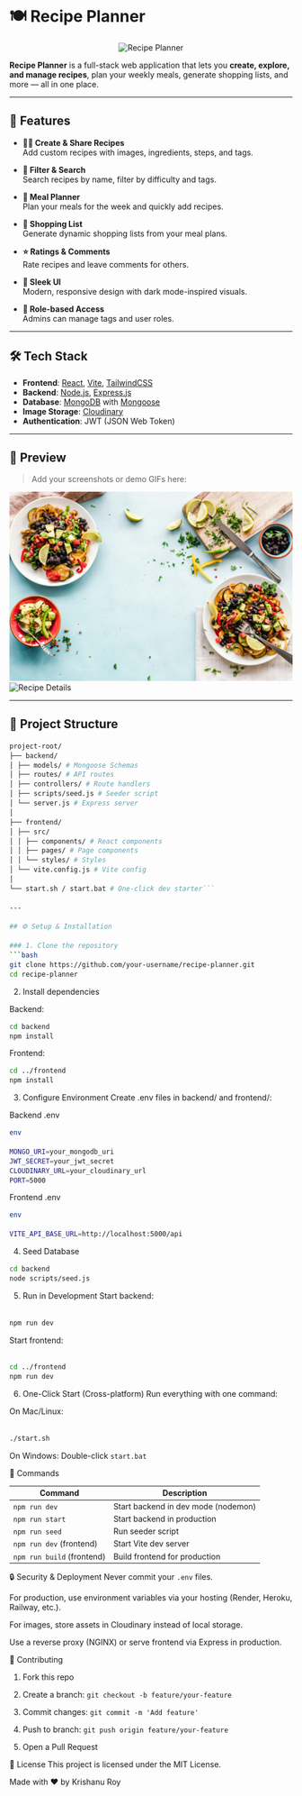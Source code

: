 # 🍽️ Recipe Planner

<p align="center">
  <img src="https://img.shields.io/badge/Recipe%20Planner-Cook%20•%20Plan%20•%20Share-ff6b35?style=for-the-badge" alt="Recipe Planner"/>
</p>

**Recipe Planner** is a full-stack web application that lets you **create, explore, and manage recipes**, plan your weekly meals, generate shopping lists, and more — all in one place.  

---

## 🌟 Features

- **👨‍🍳 Create & Share Recipes**  
  Add custom recipes with images, ingredients, steps, and tags.  

- **🎯 Filter & Search**  
  Search recipes by name, filter by difficulty and tags.

- **📅 Meal Planner**  
  Plan your meals for the week and quickly add recipes.

- **🛒 Shopping List**  
  Generate dynamic shopping lists from your meal plans.

- **⭐ Ratings & Comments**  
  Rate recipes and leave comments for others.

- **🎨 Sleek UI**  
  Modern, responsive design with dark mode-inspired visuals.

- **👑 Role-based Access**  
  Admins can manage tags and user roles.

---

## 🛠️ Tech Stack

- **Frontend**: [React](https://reactjs.org/), [Vite](https://vitejs.dev/), [TailwindCSS](https://tailwindcss.com/)  
- **Backend**: [Node.js](https://nodejs.org/), [Express.js](https://expressjs.com/)  
- **Database**: [MongoDB](https://www.mongodb.com/) with [Mongoose](https://mongoosejs.com/)  
- **Image Storage**: [Cloudinary](https://cloudinary.com/)  
- **Authentication**: JWT (JSON Web Token)  

---

## 📸 Preview

> Add your screenshots or demo GIFs here:  

![Home Page Preview](./frontend/src/assets/home.jpeg)  
![Recipe Details](./demo/recipe-details.png)

---

## 📂 Project Structure

```bash
project-root/
├── backend/
│ ├── models/ # Mongoose Schemas
│ ├── routes/ # API routes
│ ├── controllers/ # Route handlers
│ ├── scripts/seed.js # Seeder script
│ └── server.js # Express server
│
├── frontend/
│ ├── src/
│ │ ├── components/ # React components
│ │ ├── pages/ # Page components
│ │ └── styles/ # Styles
│ └── vite.config.js # Vite config
│
└── start.sh / start.bat # One-click dev starter```

---

## ⚙️ Setup & Installation

### 1. Clone the repository
```bash
git clone https://github.com/your-username/recipe-planner.git
cd recipe-planner
```

2. Install dependencies

Backend:
```bash
cd backend
npm install
```
Frontend:
```bash
cd ../frontend
npm install
```
3. Configure Environment
Create .env files in backend/ and frontend/:

Backend .env
```bash
env

MONGO_URI=your_mongodb_uri
JWT_SECRET=your_jwt_secret
CLOUDINARY_URL=your_cloudinary_url
PORT=5000
```
Frontend .env
```bash
env

VITE_API_BASE_URL=http://localhost:5000/api
```
4. Seed Database
```bash
cd backend
node scripts/seed.js
```
5. Run in Development
Start backend:
```bash

npm run dev
```
Start frontend:
```bash

cd ../frontend
npm run dev
```
6. One-Click Start (Cross-platform)
Run everything with one command:

On Mac/Linux:
```bash

./start.sh
```
On Windows:
Double-click `start.bat`

🧾 Commands

| Command                    | Description                         |
| -------------------------- | ----------------------------------- |
| `npm run dev`              | Start backend in dev mode (nodemon) |
| `npm run start`            | Start backend in production         |
| `npm run seed`             | Run seeder script                   |
| `npm run dev` (frontend)   | Start Vite dev server               |
| `npm run build` (frontend) | Build frontend for production       |


🔒 Security & Deployment
Never commit your `.env` files.

For production, use environment variables via your hosting (Render, Heroku, Railway, etc.).

For images, store assets in Cloudinary instead of local storage.

Use a reverse proxy (NGINX) or serve frontend via Express in production.

🤝 Contributing
1. Fork this repo

2. Create a branch: `git checkout -b feature/your-feature`

3. Commit changes: `git commit -m 'Add feature'`

4. Push to branch: `git push origin feature/your-feature`

5. Open a Pull Request

📜 License
This project is licensed under the MIT License.

Made with ❤️ by Krishanu Roy

